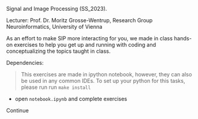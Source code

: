 Signal and Image Processing (SS_2023).

Lecturer: Prof. Dr. Moritz Grosse-Wentrup, 
          Research Group Neuroinformatics, 
          University of Vienna

As an effort to make SIP more interacting for you, 
we made in class hands-on exercises to help you get up and running with coding and conceptualizing the topics taught in class.

Dependencies:
 > This exercises are made in ipython notebook, however, they can also be used in any common IDEs. To set up your python for this tasks, please run 
 run `make install`
 - open `notebook.ipynb` and complete exercises
 
 Continue 
